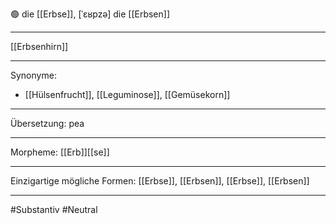 🟢 die [[Erbse]], [ˈɛʁpzə]
die [[Erbsen]]


---
[[Erbsenhirn]]

---
Synonyme:
- [[Hülsenfrucht]], [[Leguminose]], [[Gemüsekorn]]

---
Übersetzung: pea

---
Morpheme:
[[Erb]][[se]]

---
Einzigartige mögliche Formen: [[Erbse]], [[Erbsen]], [[Erbse]], [[Erbsen]]

---
#Substantiv #Neutral
